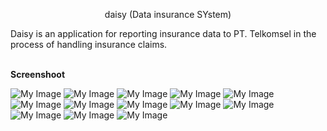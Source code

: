 <p align="center">daisy (Data insurance SYstem)</p>
Daisy is an application for reporting insurance data to PT. Telkomsel in the process of handling insurance claims.

</br><b>Screenshoot</b></br>

![My Image](docs/images/Image1.png)
![My Image](docs/images/Image2.png)
![My Image](docs/images/Image3.png)
![My Image](docs/images/Image4.png)
![My Image](docs/images/Image5.png)
![My Image](docs/images/Image6.png)
![My Image](docs/images/Image7.png)
![My Image](docs/images/Image8.png)
![My Image](docs/images/Image9.png)
![My Image](docs/images/Image10.png)
![My Image](docs/images/Image11.png)
![My Image](docs/images/Image12.png)
![My Image](docs/images/Image13.png)
